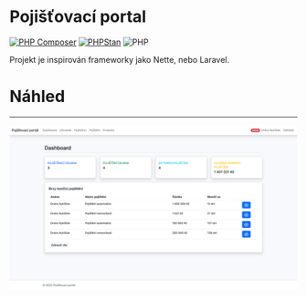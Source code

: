 # Pojišťovací portal

[![PHP Composer](https://github.com/ONyklicek/Pojistovaci-portal/actions/workflows/php.yml/badge.svg)](https://github.com/ONyklicek/Pojistovaci-portal/actions/workflows/php.yml)
[![PHPStan](https://github.com/ONyklicek/Pojistovaci-portal/actions/workflows/ci.yml/badge.svg)](https://github.com/ONyklicek/Pojistovaci-portal/actions/workflows/ci.yml)
![PHP](https://img.shields.io/badge/php-%5E8.1-green)



Projekt je inspirován frameworky jako Nette, nebo Laravel. 



# Náhled
----

![](https://github.com/ONyklicek/Pojistovaci-portal/blob/main/screens/Screenshot%202023-01-21%20at%2015-34-58%20Poji%C5%A1%C5%A5ovac%C3%AD%20port%C3%A1l%20Dashboard.png?raw=true)
